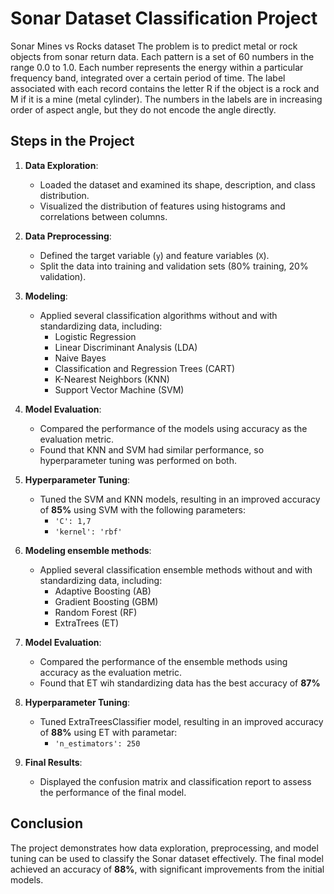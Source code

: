 # Sonar Dataset Classification Project

Sonar Mines vs Rocks dataset
The problem is to predict metal or rock objects from sonar return data. Each pattern is a set of 60 numbers in the range
0.0 to 1.0. Each number represents the energy within a particular frequency band, integrated over a certain period of time.
The label associated with each record contains the letter R if the object is a rock and M if it is a mine (metal cylinder).
The numbers in the labels are in increasing order of aspect angle, but they do not encode the angle directly.

## Steps in the Project

1. **Data Exploration**:
    - Loaded the dataset and examined its shape, description, and class distribution.
    - Visualized the distribution of features using histograms and correlations between columns.

2. **Data Preprocessing**:
    - Defined the target variable (`y`) and feature variables (`X`).
    - Split the data into training and validation sets (80% training, 20% validation).

3. **Modeling**:
    - Applied several classification algorithms without and with standardizing data, including:
      - Logistic Regression
      - Linear Discriminant Analysis (LDA)
      - Naive Bayes
      - Classification and Regression Trees (CART)
      - K-Nearest Neighbors (KNN)
      - Support Vector Machine (SVM)

4. **Model Evaluation**:
    - Compared the performance of the models using accuracy as the evaluation metric.
    - Found that KNN and SVM had similar performance, so hyperparameter tuning was performed on both.

5. **Hyperparameter Tuning**:
    - Tuned the SVM and KNN models, resulting in an improved accuracy of **85%** using SVM with the following parameters:
      - `'C': 1,7`
      - `'kernel': 'rbf'`

6. **Modeling ensemble methods**:
    - Applied several classification ensemble methods without and with standardizing data, including:
      - Adaptive Boosting (AB)
      - Gradient Boosting (GBM)
      - Random Forest (RF)
      - ExtraTrees (ET)

7. **Model Evaluation**:
    - Compared the performance of the ensemble methods using accuracy as the evaluation metric.
    - Found that ET wih standardizing data has the best accuracy of **87%** 

7. **Hyperparameter Tuning**:
    - Tuned ExtraTreesClassifier model, resulting in an improved accuracy of **88%** using ET with parametar:
      - `'n_estimators': 250`

6. **Final Results**:
    - Displayed the confusion matrix and classification report to assess the performance of the final model.


## Conclusion

The project demonstrates how data exploration, preprocessing, and model tuning can be used to classify the Sonar dataset effectively. The final model achieved an accuracy of **88%**, with significant improvements from the initial models.
